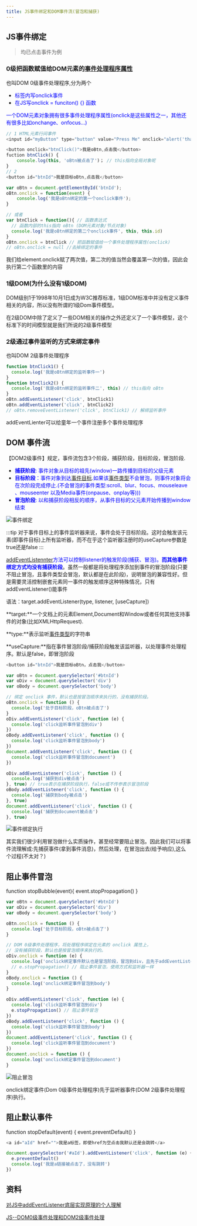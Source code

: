 ```yaml
---
title: JS事件绑定和DOM事件流(冒泡和捕获)
---
```


## JS事件绑定

> 均已点击事件为例

### 0级把函数赋值给DOM元素的[事件处理程序属性](https://developer.mozilla.org/zh-CN/docs/Web/API/GlobalEventHandlers)

也叫DOM 0级事件处理程序,分为两个
- <span style="color: blue">标签内写onclick事件</span>
- <span style="color: blue">在JS写onclick = funciton() {} 函数</span>

<span style="color: blue">一个DOM元素对象拥有很多事件处理程序属性(onclick是这些属性之一，其他还有很多比如onchange、onfocus...)</span>

```js
// 1 HTML元素行间事件
<input id="myButton" type="button" value="Press Me" onclick="alert('thanks');" >

<button onclick="btnClick()">我是oBtn,点击我</button>
fuction btnClick() {
    console.log(this, 'oBtn被点击了')； // this指向全局对象呢
}
// 2
<button id="btnId">我是目标oBtn,点击我</button>

var oBtn = document.getElementById('btnId');
oBtn.onclick = function(event) {
    console.log('我是oBtn绑定的第一个onclick事件');
}

// 或者
var btnClick = function(){ // 函数表达式
  // 函数内部的this指向 oBtn (DOM元素对象/节点对象)
  console.log('我是oBtn绑定的第二个onclick事件', this, this.id)
} 
oBtn.onclick = btnClick // 把函数赋值给一个事件处理程序属性(onclick)
// oBtn.onclick = null //去掉绑定的事件
```

我们给element.onclick赋了两次值，第二次的值当然会覆盖第一次的值，因此会执行第二个函数里的内容

### 1级DOM(为什么没有1级DOM)
DOM级别1于1998年10月1日成为W3C推荐标准，1级DOM标准中并没有定义事件相关的内容，所以没有所谓的1级Dom事件模型。

在2级DOM中除了定义了一些DOM相关的操作之外还定义了一个事件模型，这个标准下的时间模型就是我们所说的2级事件模型
### 2级通过事件监听的方式来绑定事件

也叫DOM 2级事件处理程序

```js
function btnClick1() {
  console.log('我是oBtn绑定的监听事件一')
}
function btnClick2() {
  console.log('我是oBtn绑定的监听事件二', this) // this指向 oBtn
}
oBtn.addEventListener('click', btnClick1)
oBtn.addEventListener('click', btnClick2)
// oBtn.removeEventListener('click', btnClick1) // 解绑监听事件
```
addEventLienter可以给童年一个事件注册多个事件处理程序

## DOM 事件流

【DOM2级事件】规定，事件流包含3个阶段，捕获阶段，目标阶段，冒泡阶段.

- <span style="color: blue">**捕获阶段**: 事件对象从目标的祖先(window)一路传播到目标的父级元素</span>
- <span style="color: blue">**目标阶段**：事件对象到达[事件目标](https://www.w3.org/TR/DOM-Level-3-Events/#event-target).如果该[事件类型](https://www.w3.org/TR/DOM-Level-3-Events/#event-type)不会冒泡，则事件对象将会在次阶段完成停止.(不会冒泡的事件类型:scroll、blur、focus、mouseleave 、mouseenter 以及Media事件(onpause、onplay等)))</span>
- <span style="color: blue">**冒泡阶段**: 以和捕获阶段相反的顺序，从事件目标的父元素开始传播到window结束</span>

![事件绑定](./images/16910815-69b3b43e7579b374.jpg)

:::tip
对于事件目标上的事件监听器来说，事件会处于目标阶段。这时会触发该元素(即事件目标)上所有监听器，而不在乎这个监听器注册时的useCapture参数是true还是false
:::

<span style="color: blue">[addEventListennter](https://developer.mozilla.org/zh-CN/docs/Web/API/EventTarget/addEventListener)方法可以控制listener的触发阶段(捕获、冒泡)。**而其他事件绑定方式均没有捕获阶段**</span>。虽然一般都是将处理程序添加到事件的冒泡阶段(只要不阻止冒泡，且事件类型会冒泡，默认都是在此阶段)，说明冒泡的兼容性好。但是需要灵活控制嵌套元素同一事件的触发顺序这种特殊情况，只有addEventListener()能事件

语法：target.addEventListener(type, listener, [useCapture])

**target:**一个文档上的元素Element,Document和Window或者任何其他支持事件的对象(比如XMLHttpRequest).

**type:**表示监听[事件类型](https://developer.mozilla.org/zh-CN/docs/Web/Events)的字符串

**useCapture:**指在事件冒泡阶段/捕获阶段触发该监听器，以处理事件处理程序。默认是false，即冒泡阶段

```js
<button id="btnId">我是目标oBtn，点击我</button>

var oBtn = document.querySelector('#btnId')
var oDiv = document.querySelector('div')
var oBody = document.querySelector('body')

// 绑定 onclick 事件，默认也是按冒泡顺序来执行的，没有捕获阶段。
oBtn.onclick = function () {
  console.log('处于目标阶段，oBtn被点击了')
}
oDiv.addEventListener('click', function (e) {
  console.log('click监听事件冒泡到div')
})
oBody.addEventListener('click', function () {
  console.log('click监听事件冒泡到body')
})
document.addEventListener('click', function () {
  console.log('click监听事件冒泡到document')
})

oDiv.addEventListener('click', function () {
  console.log('捕获到div被点击')
}, true) // true表示在捕获阶段执行，false或不传参表示冒泡阶段
oBody.addEventListener('click', function () {
  console.log('捕获到body被点击')
}, true)
document.addEventListener('click', function () { 
  console.log('捕获到document被点击')
}, true)
```

![事件绑定执行](./images/16910815-8bac2ec016caca8b.jpg)

其实我们很少利用冒泡做什么实质操作，甚至经常要阻止冒泡。因此我们可以将事件流理解成:先捕获事件(拿到事件消息)，然后处理，在冒泡出去(给予响应),这么个过程(不太对？)

## 阻止事件冒泡

function stopBubble(event){ event.stopPropagation() }

```js
var oBtn = document.querySelector('#btnId')
var oDiv = document.querySelector('div')
var oBody = document.querySelector('body')

oBtn.onclick = function () {
  console.log('处于目标阶段，oBtn被点击了')
}

// DOM 0级事件处理程序，将处理程序绑定在元素的 onclick 属性上，
// 没有捕获阶段，默认也是按冒泡顺序来执行的。
oDiv.onclick = function (e) {
  console.log('onclick绑定事件默认也是冒泡阶段，冒泡到div，且先于addEventListener调用')
  // e.stopPropagation() // 阻止事件冒泡，使用方式和监听器一样
}
oBody.onclick = function () {
  console.log('onclick绑定事件冒泡到body')
}

oDiv.addEventListener('click', function (e) {
  console.log('click监听事件冒泡到div')
  e.stopPropagation() // 阻止事件冒泡
})
oBody.addEventListener('click', function () {
  console.log('click监听事件冒泡到body')
})
document.addEventListener('click', function () {
  console.log('click监听事件冒泡到document')
})
document.onclick = function () {
  console.log('onclick绑定事件冒泡到document')
}
```

![阻止冒泡](./images/16910815-d7a98538236c096e.jpg)

onclick绑定事件(Dom 0级事件处理程序)先于监听器事件(DOM 2级事件处理程序)执行。

## 阻止默认事件
function stopDefault(event) { event.preventDefault() }

```js
<a id="aId" href="">我是a标签，即使href为空点击我默认还是会跳转</a>

document.querySelector('#aId').addEventListener('click', function (e) {
  e.preventDefault()
  console.log('我是a链接被点击了，没有跳转')
})
```

## 资料
[对JS中addEventListener底层实现原理的个人理解](https://blog.csdn.net/HarryMing/article/details/95181585)

[JS--DOM0级事件处理和DOM2级事件处理](https://www.cnblogs.com/holyson/p/3914406.html)